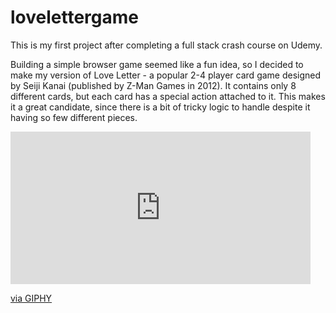 # lovelettergame

This is my first project after completing a full stack crash course on Udemy. 

Building a simple browser game seemed like a fun idea, so I decided to make my version of Love Letter - a popular 2-4 player card game designed by Seiji Kanai (published by Z-Man Games in 2012). It contains only 8 different cards, but each card has a special action attached to it. This makes it a great candidate, since there is a bit of tricky logic to handle despite it having so few different pieces. 

<iframe src="https://giphy.com/embed/VIbwQgis9BAxd1WLCn" width="480" height="244" frameBorder="0" class="giphy-embed" allowFullScreen></iframe><p><a href="https://giphy.com/gifs/js-love-letter-socketio-VIbwQgis9BAxd1WLCn">via GIPHY</a></p>



